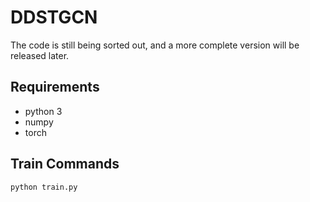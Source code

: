 # DDSTGCN

The code is still being sorted out, and a more complete version will be released later.

## Requirements

- python 3
- numpy
- torch

## Train Commands

```
python train.py
```

